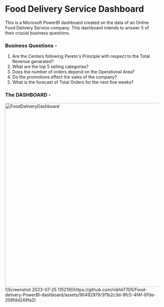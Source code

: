 # Food Delivery Service Dashboard
This is a Microsoft PowerBI dashboard created on the data of an Online Food Delivery Service company. This dashboard intends to answer 5 of their crucial business questions. 

### Business Questions - 
1. Are the Centers following Pareto's Principle with respect to the Total Revenue genarated?
2. What are the top 5 selling categories?
3. Does the number of orders depend on the Operational Area?
4. Do the promotions effect the sales of the company?
5. What is the forecast of Total Orders for the next five weeks?

### The DASHBOARD - 
<img width="602" alt="FoodDeliveryDashboard" src="https://github.com/nikhil7700/Food-delivery-PowerBI-dashboard/assets/90492979/cfce6daa-4e7b-4545-bc4e-6572e3d066db">
![Screenshot 2023-07-25 115219](https://github.com/nikhil7700/Food-delivery-PowerBI-dashboard/assets/90492979/3f1b2c3d-9fc5-4f4f-97de-208fdd249fa2)

